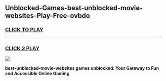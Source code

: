 
## Unblocked-Games-best-unblocked-movie-websites-Play-Free-ovbdo
<h3>
<a href="https://premium76.site?title=best-unblocked-movie-websites&ref=20M">CLICK TO PLAY</a></h3>
<hr>

<h3>
<a href="https://premium76.site?title=best-unblocked-movie-websites&ref=20M">CLICK 2 PLAY</a>
  
</h3>

<a href="https://premium76.site?title=best-unblocked-movie-websites&ref=19M"><img src="https://clearcache.store/games.png"></a>


**best-unblocked-movie-websites games unblocked: Your Gateway to Fun and Accessible Online Gaming**
